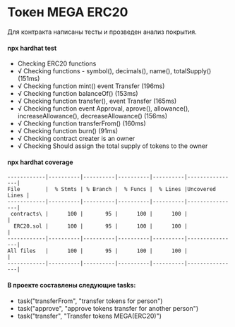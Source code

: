 #  Токен MEGA ERC20
Для контракта написаны тесты и прозведен анализ покрытия.

#### npx hardhat test
 - Checking ERC20 functions
 -   √ Checking functions - symbol(), decimals(), name(), totalSupply() (151ms)
 -   √ Checking function mint() event Transfer (196ms)
 -   √ Checking function balanceOf() (153ms)
 -   √ Checking function transfer(), event Transfer (165ms)
 -   √ Checking function event Approval, aprove(), allowance(), increaseAllowance(), decreaseAllowance() (156ms)
 -   √ Checking function transferFrom() (160ms)
 -   √ Checking function burn() (91ms)
 -   √ Checking contract creater is an owner
 -   √ Checking Should assign the total supply of tokens to the owner

#### npx hardhat coverage
```
------------|----------|----------|----------|----------|----------------|
File        |  % Stmts | % Branch |  % Funcs |  % Lines |Uncovered Lines |
------------|----------|----------|----------|----------|----------------|
 contracts\ |      100 |       95 |      100 |      100 |                |
  ERC20.sol |      100 |       95 |      100 |      100 |                |
------------|----------|----------|----------|----------|----------------|
All files   |      100 |       95 |      100 |      100 |                |
------------|----------|----------|----------|----------|----------------|
```
#### В проекте составлены следующие tasks:
- task("transferFrom", "transfer tokens for person")
- task("approve", "approve tokens transfer for another person")
- task("transfer", "Transfer tokens MEGA(ERC20)")
